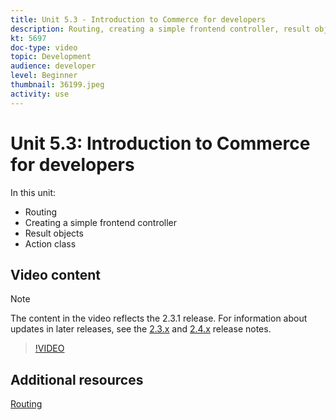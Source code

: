 ```yaml
---
title: Unit 5.3 - Introduction to Commerce for developers
description: Routing, creating a simple frontend controller, result objects, action class.
kt: 5697
doc-type: video
topic: Development
audience: developer
level: Beginner
thumbnail: 36199.jpeg
activity: use
---
```

# Unit 5.3: Introduction to Commerce for developers

In this unit:

- Routing
- Creating a simple frontend controller
- Result objects
- Action class

## Video content

>[!NOTE]
>
>The content in the video reflects the 2.3.1 release. For information about updates in later releases, see the [ 2.3.x](https://devdocs.magento.com/guides/v2.3/release-notes/bk-release-notes.html) and [2.4.x](https://devdocs.magento.com/guides/v2.4/release-notes/bk-release-notes.html) release notes.

>[!VIDEO](https://video.tv.adobe.com/v/36199?quality=12&learn=on)

## Additional resources

[Routing](https://devdocs.magento.com/guides/v2.4/extension-dev-guide/routing.html)
